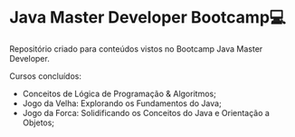 # Java Master Developer Bootcamp💻

Repositório criado para conteúdos vistos no Bootcamp Java Master Developer.

Cursos concluídos:

- Conceitos de Lógica de Programação & Algoritmos;
- Jogo da Velha: Explorando os Fundamentos do Java;
- Jogo da Forca: Solidificando os Conceitos do Java e Orientação a Objetos;
